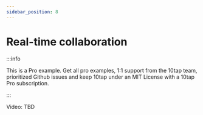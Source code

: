```yaml
---
sidebar_position: 8
---
```


# Real-time collaboration

:::info

This is a Pro example. Get all pro examples, 1:1 support from the 10tap team, prioritized Github issues and keep 10tap under an MIT License with a 10tap Pro subscription.

:::

Video: TBD
